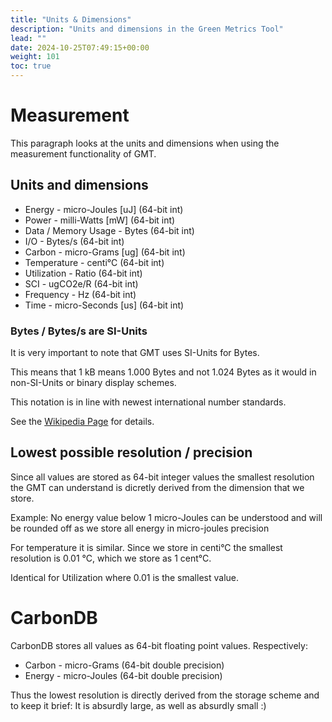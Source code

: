 ```yaml
---
title: "Units & Dimensions"
description: "Units and dimensions in the Green Metrics Tool"
lead: ""
date: 2024-10-25T07:49:15+00:00
weight: 101
toc: true
---
```


# Measurement

This paragraph looks at the units and dimensions when using the measurement functionality of GMT.

## Units and dimensions

- Energy - micro-Joules [uJ] (64-bit int)
- Power - milli-Watts [mW] (64-bit int)
- Data / Memory Usage - Bytes (64-bit int)
- I/O - Bytes/s  (64-bit int)
- Carbon - micro-Grams [ug]  (64-bit int)
- Temperature - centi°C  (64-bit int)
- Utilization - Ratio   (64-bit int)
- SCI - ugCO2e/R  (64-bit int)
- Frequency - Hz  (64-bit int)
- Time - micro-Seconds [us]  (64-bit int)


### Bytes / Bytes/s are SI-Units

It is very important to note that GMT uses SI-Units for Bytes.

This means that 1 kB means 1.000 Bytes and not 1.024 Bytes as it would in non-SI-Units or binary display schemes.

This notation is in line with newest international number standards.

See the [Wikipedia Page](https://de.wikipedia.org/wiki/Byte) for details.

## Lowest possible resolution / precision

Since all values are stored as 64-bit integer values the smallest resolution the GMT can understand is dicretly derived from the dimension that we store.

Example: No energy value below 1 micro-Joules can be understood and will be rounded off as we store all energy in micro-joules precision

For temperature it is similar. Since we store in centi°C the smallest resolution is 0.01 °C, which we store as 1 cent°C.

Identical for Utilization where 0.01 is the smallest value.

# CarbonDB

CarbonDB stores all values as 64-bit floating point values. Respectively:

- Carbon - micro-Grams (64-bit double precision)
- Energy - micro-Joules (64-bit double precision)

Thus the lowest resolution is directly derived from the storage scheme and to keep it brief: It is absurdly large, as well as absurdly small :)


